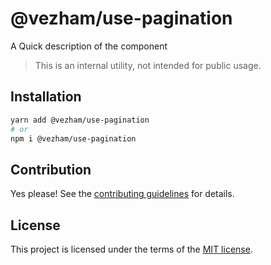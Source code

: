 # @vezham/use-pagination

A Quick description of the component

> This is an internal utility, not intended for public usage.

## Installation

```sh
yarn add @vezham/use-pagination
# or
npm i @vezham/use-pagination
```

## Contribution

Yes please! See the
[contributing guidelines](https://github.com/vezham/heroui/blob/master/CONTRIBUTING.md)
for details.

## License

This project is licensed under the terms of the
[MIT license](https://github.com/vezham/heroui/blob/master/LICENSE).
